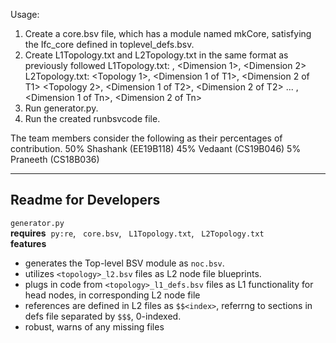 Usage:
1. Create a core.bsv file, which has a module named mkCore, satisfying the Ifc_core defined in toplevel_defs.bsv.
2. Create L1Topology.txt and L2Topology.txt in the same format as previously followed
    L1Topology.txt:
    <Topology>, <Dimension 1>, <Dimension 2><EOF>
    L2Topology.txt:
    <Topology 1>, <Dimension 1 of T1>, <Dimension 2 of T1>
    <Topology 2>, <Dimension 1 of T2>, <Dimension 2 of T2>
    ...
    <Topology n>, <Dimension 1 of Tn>, <Dimension 2 of Tn><EOF>
3. Run generator.py.
4. Run the created runbsvcode file.

The team members consider the following as their percentages of contribution.
50% Shashank (EE19B118)
45% Vedaant (CS19B046)
5% Praneeth (CS18B036)


---
Readme for Developers
---
`generator.py`<br>
**requires** &nbsp;`py:re`, &nbsp;&nbsp;`core.bsv`, &nbsp;&nbsp;`L1Topology.txt`, &nbsp;&nbsp;`L2Topology.txt`<br>
**features**
- generates the Top-level BSV module as `noc.bsv`.
- utilizes `<topology>_l2.bsv` files as L2 node file blueprints.
- plugs in code from `<topology>_l1_defs.bsv` files as L1 functionality for head nodes, in corresponding L2 node file
- references are defined in L2 files as `$$<index>`, referrng to sections in defs file separated by `$$$`, 0-indexed.
- robust, warns of any missing files

